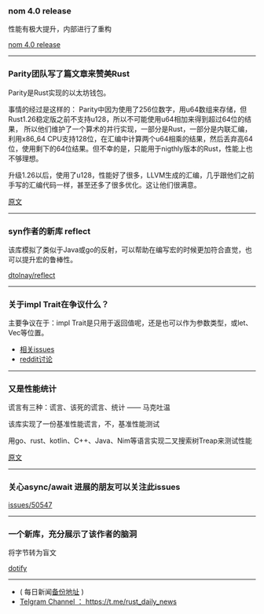 ### nom 4.0 release

性能有极大提升，内部进行了重构

[nom 4.0 release](https://www.reddit.com/r/rust/comments/8jdih5/nom_40_is_released_faster_simpler_better_parsers/)

---

### Parity团队写了篇文章来赞美Rust

Parity是Rust实现的以太坊钱包。

事情的经过是这样的： Parity中因为使用了256位数字，用u64数组来存储，但Rust1.26稳定版之前不支持u128，所以不可能使用u64相加来得到超过64位的结果， 所以他们维护了一个算术的并行实现，一部分是Rust，一部分是内联汇编，利用x86_64 CPU支持128位，在汇编中计算两个u64相乘的结果，然后丢弃高64位，使用剩下的64位结果。但不幸的是，只能用于nigthly版本的Rust，性能上也不够理想。

升级1.26以后，使用了u128，性能好了很多，LLVM生成的汇编，几乎跟他们之前手写的汇编代码一样，甚至还多了很多优化。这让他们很满意。

[原文](http://troubles.md/posts/the-power-of-compilers/)



---

### syn作者的新库 reflect

该库模拟了类似于Java或go的反射，可以帮助在编写宏的时候更加符合直觉，也可以提升宏的鲁棒性。

[dtolnay/reflect](https://github.com/dtolnay/reflect)

---

### 关于impl Trait在争议什么？

主要争议在于：impl Trait是只用于返回值呢，还是也可以作为参数类型，或let、Vec<T>等位置。

- [相关issues](https://github.com/rust-lang/rfcs/pull/2071#issuecomment-329026602)
- [reddit讨论]( https://www.reddit.com/r/rust/comments/8jfn7z/what_is_the_advantage_of_impl_trait_in_argument/)

---

###  又是性能统计

谎言有三种：谎言、该死的谎言、统计  —— 马克吐温

该库实现了一份基准性能谎言，不，基准性能测试

用go、rust、kotlin、C++、Java、Nim等语言实现二叉搜索树Treap来测试性能

[原文](https://github.com/frol/completely-unscientific-benchmarks)

---

### 关心async/await 进展的朋友可以关注此issues

[issues/50547](https://github.com/rust-lang/rust/issues/50547)

---

### 一个新库，充分展示了该作者的脑洞

将字节转为盲文

[dotify](https://github.com/casey/dotify)

---

- ( 每日新闻[备份地址](https://github.com/RustStudy/rust_daily_news) )
- [Telgram Channel ： https://t.me/rust_daily_news ](https://t.me/rust_daily_news )
